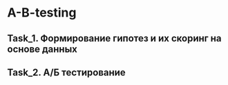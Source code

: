# A-B-testing

## Task_1. Формирование гипотез и их скоринг на основе данных
## Task_2. А/Б тестирование